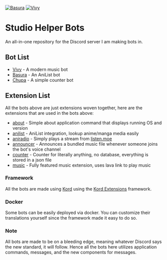 [![Basura](https://github.com/gavenda/studio-helper/actions/workflows/basura.yml/badge.svg)](https://github.com/gavenda/studio-helper/actions/workflows/basura.yml)
[![Vivy](https://github.com/gavenda/studio-helper/actions/workflows/vivy.yml/badge.svg)](https://github.com/gavenda/studio-helper/actions/workflows/vivy.yml)

# Studio Helper Bots
An all-in-one repository for the Discord server I am making bots in.

## Bot List
- [Vivy](bot/vivy) - A modern music bot
- [Basura](bot/basura) - An AniList bot
- [Chupa](bot/chupa) - A simple counter bot

## Extension List
All the bots above are just extensions woven together, here are the extensions that are used in the bots above:
- [about](extension/about) - Simple about application command that displays running OS and version
- [anilist](extension/anilist) - AniList integration, lookup anime/manga media easily
- [aniradio](extension/aniradio) - Simply plays a stream from [listen.moe](https://listen.moe)
- [announcer](extension/announcer) - Announces a bundled music file whenever someone joins the bot's voice channel
- [counter](extension/counter) - Counter for literally anything, no database, everything is stored in a json file
- [music](extension/music) - Fully featured music extension, uses lava link to play music

### Framework
All the bots are made using [Kord](https://github.com/kordlib/kord) using the [Kord Extensions](https://github.com/Kord-Extensions/kord-extensions) framework.

### Docker
Some bots can be easily deployed via docker. You can customize their translations yourself since the framework made it
easy to do so.

### Note
All bots are made to be on a bleeding edge, meaning whatever Discord says the new standard, it will follow. Hence all the
bots here utilizes application commands, messages, and the new components for messages.
